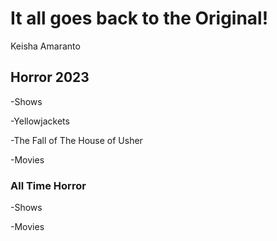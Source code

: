 # It all goes back to the Original!
Keisha Amaranto

## **Horror 2023**

-Shows

-Yellowjackets

-The Fall of The House of Usher

-Movies

### **All Time Horror**

-Shows

-Movies
